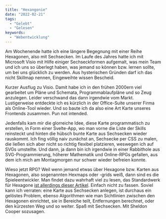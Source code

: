 ```yaml
---
title: "Hexangonie"
date: "2022-02-21"
tags:
  - "Gelebt"
  - "Gelesen"
keywords:
  - "Webentwicklung"
---
```


Am Wochenende hatte ich eine längere Begegnung mit einer Reihe Hexagonen, also mit Sechsecken. Im Laufe des Jahres hatte ich mit Microsoft Visio mit Hilfe einiger Sechseckformen aufgemalt, was mein Team und ich uns so überlegt haben, was jemand so können bzw. lernen sollte, um bei uns glücklich zu werden. Aus hysterischen Gründen darf ich das nicht Skillmap nennen, Eingeweihte wissen Bescheid.

Kurzer Ausflug zu Visio. Damit habe ich in den frühen 2000ern viel gearbeitet um Pläne und Schemata, Programmablaufpläne und so Zeug anzulegen. Leider verschwand das dann irgendwie vom Markt. Lustigerweise entdeckte ich es kürzlich in der Office-Suite unserer Firma als Online-Tool wieder. Und so baute ich da also eine Art Karte unseres Frontends zusammen. Pun not intended.

Jedenfalls kam mir die glorreiche Idee, diese Karte programmatisch zu erstellen, in Form einer Svelte-App, wo man vorne die Liste der Skills reinsteckt und hinten die hübsch bunte Karte aus Sechsecken wieder rauskommt. Ich fing völlig naiv zunächst an, Sechsecke per CSS zu malen, die ließen sich aber nicht so richtig flexibel platzieren, weswegen ich auf SVGs umstellte. Und dann, ja dann bin ich irgendwie in einer Rabbithole aus SVG-Programmierung, höherer Mathematik und Online-RPGs gefallen, aus dem ich mich am Montagmorgen nur schwer wieder befreien konnte.

Wieso jetzt RPG? Weil wenn jemand etwas über Hexagone bzw. Karten aus Hexagonen, also sogenannten Hexmaps oder -grids weiß, dann sind es die Spieleentwickler. Man findet dazu wahrhaft viel zu lesen, das Standardwerk für Hexagone [ist allerdings dieser Artikel](https://www.redblobgames.com/grids/hexagons/). Einfach nicht zu fassen. Soviel kann ich verraten: eine Karte aus Sechsecken anlegen, ist durchaus ein gelöstes Problem, ebenso Algorithmen wie man Sichtlinien zwischen den Hexagonen einrichtet, sie in Bereiche teilt, Entfernungen berechnet, oder den kürzesten Weg und so weiter. Spaß mit Sechsecken. Mit Sheldon Cooper sozusagen.
